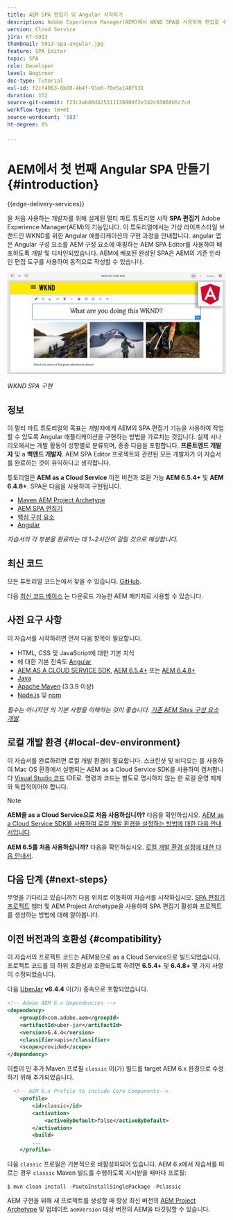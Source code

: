 ```yaml
---
title: AEM SPA 편집기 및 Angular 시작하기
description: Adobe Experience Manager(AEM)에서 WKND SPA를 사용하여 편집할 수 있는 첫 번째 Angular Single Page Application(SPA)을 개발합니다.
version: Cloud Service
jira: KT-5913
thumbnail: 5913-spa-angular.jpg
feature: SPA Editor
topic: SPA
role: Developer
level: Beginner
doc-type: Tutorial
exl-id: f2cf4063-0b08-4b4f-91e6-70e5a148f931
duration: 152
source-git-commit: f23c2ab86d42531113690df2e342c65060b5c7cd
workflow-type: tm+mt
source-wordcount: '583'
ht-degree: 8%

---
```


# AEM에서 첫 번째 Angular SPA 만들기 {#introduction}

{{edge-delivery-services}}

을 처음 사용하는 개발자를 위해 설계된 멀티 파트 튜토리얼 시작 **SPA 편집기** Adobe Experience Manager(AEM)의 기능입니다. 이 튜토리얼에서는 가상 라이프스타일 브랜드인 WKND를 위한 Angular 애플리케이션의 구현 과정을 안내합니다. angular 앱은 Angular 구성 요소를 AEM 구성 요소에 매핑하는 AEM SPA Editor를 사용하여 배포하도록 개발 및 디자인되었습니다. AEM에 배포된 완성된 SPA은 AEM의 기존 인라인 편집 도구를 사용하여 동적으로 작성할 수 있습니다.

![구현된 최종 SPA](assets/wknd-spa-implementation.png)

*WKND SPA 구현*

## 정보

이 멀티 파트 튜토리얼의 목표는 개발자에게 AEM의 SPA 편집기 기능을 사용하여 작업할 수 있도록 Angular 애플리케이션을 구현하는 방법을 가르치는 것입니다. 실제 시나리오에서는 개발 활동이 성향별로 분류되며, 종종 다음을 포함합니다. **프론트엔드 개발자** 및 a **백엔드 개발자**. AEM SPA Editor 프로젝트와 관련된 모든 개발자가 이 자습서를 완료하는 것이 유익하다고 생각합니다.

튜토리얼은 **AEM as a Cloud Service** 이전 버전과 호환 가능 **AEM 6.5.4+** 및 **AEM 6.4.8+**. SPA은 다음을 사용하여 구현됩니다.

* [Maven AEM Project Archetype](https://experienceleague.adobe.com/docs/experience-manager-core-components/using/developing/archetype/overview.html)
* [AEM SPA 편집기](https://experienceleague.adobe.com/docs/experience-manager-65/developing/headless/spas/spa-walkthrough.html#content-editing-experience-with-spa)
* [핵심 구성 요소](https://experienceleague.adobe.com/docs/experience-manager-core-components/using/introduction.html)
* [Angular](https://angular.io/)

*자습서의 각 부분을 완료하는 데 1~2시간이 걸릴 것으로 예상합니다.*

## 최신 코드

모든 튜토리얼 코드는에서 찾을 수 있습니다. [GitHub](https://github.com/adobe/aem-guides-wknd-spa).

다음 [최신 코드 베이스](https://github.com/adobe/aem-guides-wknd-spa/releases) 는 다운로드 가능한 AEM 패키지로 사용할 수 있습니다.

## 사전 요구 사항

이 자습서를 시작하려면 먼저 다음 항목이 필요합니다.

* HTML, CSS 및 JavaScript에 대한 기본 지식
* 에 대한 기본 친숙도 [Angular](https://angular.io/)
* [AEM AS A CLOUD SERVICE SDK](https://experienceleague.adobe.com/docs/experience-manager-learn/cloud-service/local-development-environment-set-up/aem-runtime.html#download-the-aem-as-a-cloud-service-sdk), [AEM 6.5.4+](https://helpx.adobe.com/experience-manager/aem-releases-updates.html#65) 또는 [AEM 6.4.8+](https://helpx.adobe.com/experience-manager/aem-releases-updates.html#64)
* [Java](https://downloads.experiencecloud.adobe.com/content/software-distribution/en/general.html)
* [Apache Maven](https://maven.apache.org/) (3.3.9 이상)
* [Node.js](https://nodejs.org/en/) 및 [npm](https://www.npmjs.com/)

*필수는 아니지만 의 기본 사항을 이해하는 것이 좋습니다. [기존 AEM Sites 구성 요소 개발](https://experienceleague.adobe.com/docs/experience-manager-learn/getting-started-wknd-tutorial-develop/overview.html).*

## 로컬 개발 환경 {#local-dev-environment}

이 자습서를 완료하려면 로컬 개발 환경이 필요합니다. 스크린샷 및 비디오는 를 사용하여 Mac OS 환경에서 실행되는 AEM as a Cloud Service SDK를 사용하여 캡처합니다 [Visual Studio 코드](https://code.visualstudio.com/) IDE로. 명령과 코드는 별도로 명시하지 않는 한 로컬 운영 체제와 독립적이어야 합니다.

>[!NOTE]
>
> **AEM을 as a Cloud Service으로 처음 사용하십니까?** 다음을 확인하십시오. [AEM as a Cloud Service SDK를 사용하여 로컬 개발 환경을 설정하는 방법에 대한 다음 안내서입니다](https://experienceleague.adobe.com/docs/experience-manager-learn/cloud-service/local-development-environment-set-up/overview.html?lang=ko-KR).
>
> **AEM 6.5를 처음 사용하십니까?** 다음을 확인하십시오. [로컬 개발 환경 설정에 대한 다음 안내서](https://experienceleague.adobe.com/docs/experience-manager-learn/foundation/development/set-up-a-local-aem-development-environment.html?lang=ko-KR).

## 다음 단계 {#next-steps}

무엇을 기다리고 있습니까?! 다음 위치로 이동하여 자습서를 시작하십시오. [SPA 편집기 프로젝트](create-project.md) 챕터 및 AEM Project Archetype을 사용하여 SPA 편집기 활성화 프로젝트를 생성하는 방법에 대해 알아봅니다.

## 이전 버전과의 호환성 {#compatibility}

이 자습서의 프로젝트 코드는 AEM용으로 as a Cloud Service으로 빌드되었습니다. 프로젝트 코드를 의 하위 호환성과 호환되도록 하려면 **6.5.4+** 및 **6.4.8+** 몇 가지 사항이 수정되었습니다.

다음 [UberJar](https://experienceleague.adobe.com/docs/experience-manager-65/developing/devtools/ht-projects-maven.html#what-is-the-uberjar) **v6.4.4** 이(가) 종속으로 포함되었습니다.

```xml
<!-- Adobe AEM 6.x Dependencies -->
<dependency>
    <groupId>com.adobe.aem</groupId>
    <artifactId>uber-jar</artifactId>
    <version>6.4.4</version>
    <classifier>apis</classifier>
    <scope>provided</scope>
</dependency>
```

이름이 인 추가 Maven 프로필 `classic` 이(가) 빌드를 target AEM 6.x 환경으로 수정하기 위해 추가되었습니다.

```xml
  <!-- AEM 6.x Profile to include Core Components-->
    <profile>
        <id>classic</id>
        <activation>
            <activeByDefault>false</activeByDefault>
        </activation>
        <build>
        ...
    </profile>
```

다음 `classic` 프로필은 기본적으로 비활성화되어 있습니다. AEM 6.x에서 자습서를 따르는 경우 `classic` Maven 빌드를 수행하도록 지시받을 때마다 프로필:

```shell
$ mvn clean install -PautoInstallSinglePackage -Pclassic
```

AEM 구현을 위해 새 프로젝트를 생성할 때 항상 최신 버전의 [AEM Project Archetype](https://github.com/adobe/aem-project-archetype) 및 업데이트 `aemVersion` 대상 버전의 AEM을 타깃팅할 수 있습니다.
